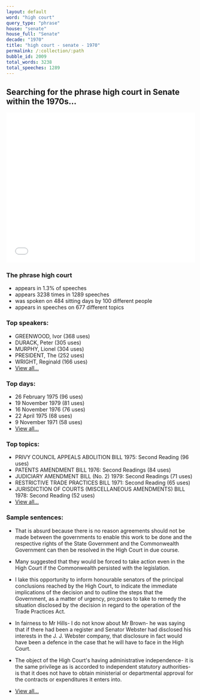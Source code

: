 ```yaml
---
layout: default
word: "high court"
query_type: "phrase"
house: "senate"
house_full: "Senate"
decade: "1970"
title: "high court - senate - 1970"
permalink: /:collection/:path
bubble_id: 2009
total_words: 3238
total_speeches: 1289
---
```



## Searching for the phrase **high court** in Senate within the 1970s...

<iframe width="100%" height="400" frameborder="0" scrolling="no" src="//plot.ly/~wragge/2009.embed"></iframe>

### The phrase **high court**

* appears in 1.3% of speeches
* appears 3238 times in 1289 speeches
* was spoken on 484 sitting days by 100 different people
* appears in speeches on 677 different topics

### Top speakers:

* GREENWOOD, Ivor (368 uses)
* DURACK, Peter (305 uses)
* MURPHY, Lionel (304 uses)
* PRESIDENT, The (252 uses)
* WRIGHT, Reginald (166 uses)
* [View all...](speakers/)


### Top days:

* 26 February 1975 (96 uses)
* 19 November 1979 (81 uses)
* 16 November 1976 (76 uses)
* 22 April 1975 (68 uses)
* 9 November 1971 (58 uses)
* [View all...](days/)


### Top topics:

* PRIVY COUNCIL APPEALS ABOLITION BILL 1975: Second Reading (96 uses)
* PATENTS AMENDMENT BILL 1976: Second Readings (84 uses)
* JUDICIARY AMENDMENT BILL (No. 2) 1979: Second Readings (71 uses)
* RESTRICTIVE TRADE PRACTICES BILL 1971: Second Reading (65 uses)
* JURISDICTION OF COURTS (MISCELLANEOUS AMENDMENTS) BILL 1978: Second Reading (52 uses)
* [View all...](topics/)


### Sample sentences:

* That is absurd because there is no reason agreements should not be made between the governments to enable this work to be done and the respective rights of the State Government and the Commonwealth Government can then be resolved in the <span class="highlight">High Court</span> in due course.

* Many suggested that they would be forced to take action even in the <span class="highlight">High Court</span> if the Commonwealth persisted with the legislation.

* I lake this opportunity to inform honourable senators of the principal conclusions reached by the <span class="highlight">High Court</span>, to indicate the immediate implications of the decision and to outline the steps that the Government, as a matter of urgency, pro;poses to take to remedy the situation disclosed by the decision in regard to the operation of the Trade Practices Act.

* In fairness to  Mr Hills-  I do not know about  Mr Brown-  he was saying that if there had been a register and  Senator Webster  had disclosed his interests in the J. J. Webster company, that disclosure in fact would have been a defence in the case that he will have to face in the <span class="highlight">High Court</span>.

* The object of the <span class="highlight">High Court</span>'s having administrative independence- it is the same privilege as is accorded to independent statutory authorities- is that it does not have to obtain ministerial or departmental approval for the contracts or expenditures it enters into.

* [View all...](contexts/)

